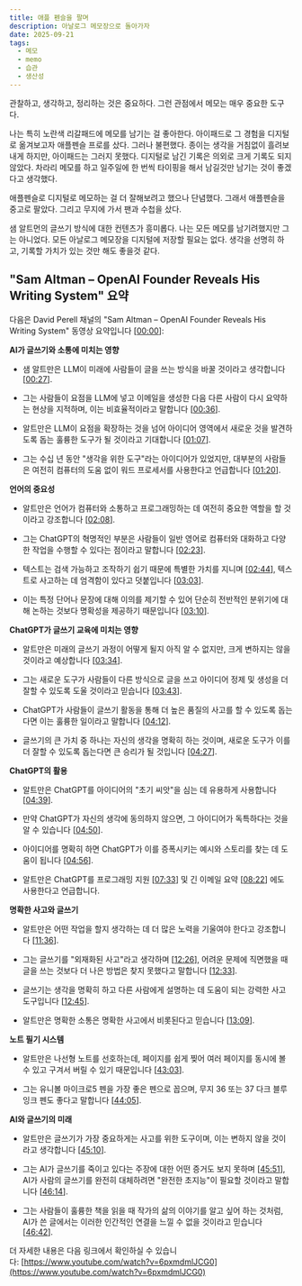 ```yaml
---
title: 애플 펜슬을 팔며
description: 아날로그 메모장으로 돌아가자
date: 2025-09-21
tags:
  - 메모
  - memo
  - 습관
  - 생산성
---
```

관찰하고, 생각하고, 정리하는 것은 중요하다. 그런 관점에서 메모는 매우 중요한 도구다. 

나는 특히 노란색 리갈패드에 메모를 남기는 걸 좋아한다. 아이패드로 그 경험을 디지털로 옮겨보고자 애플펜슬 프로를 샀다. 그러나 불편했다. 종이는 생각을 거침없이 흘려보내게 하지만, 아이패드는 그러지 못했다. 디지털로 남긴 기록은 의외로 크게 기록도 되지 않았다. 차라리 메모를 하고 일주일에 한 번씩 타이핑을 해서 남길것만 남기는 것이 좋겠다고 생각했다.

애플펜슬로 디지털로 메모하는 걸 더 잘해보려고 했으나 단념했다. 그래서 애플펜슬을 중고로 팔았다. 그리고 무지에 가서 팬과 수첩을 샀다.

샘 알트먼의 글쓰기 방식에 대한 컨텐츠가 흥미롭다. 나는 모든 메모를 남기려했지만 그는 아니었다. 모든 아날로그 메모장을 디지털에 저장할 필요는 없다. 생각을 선명히 하고, 기록할 가치가 있는 것만 해도 좋을것 같다.

## "Sam Altman – OpenAI Founder Reveals His Writing System" 요약

다음은 David Perell 채널의 "Sam Altman – OpenAI Founder Reveals His Writing System" 동영상 요약입니다 [[00:00](http://www.youtube.com/watch?v=6pxmdmlJCG0&t=0)]:

**AI가 글쓰기와 소통에 미치는 영향**

- 샘 알트만은 LLM이 미래에 사람들이 글을 쓰는 방식을 바꿀 것이라고 생각합니다 [[00:27](http://www.youtube.com/watch?v=6pxmdmlJCG0&t=27)].
    
- 그는 사람들이 요점을 LLM에 넣고 이메일을 생성한 다음 다른 사람이 다시 요약하는 현상을 지적하며, 이는 비효율적이라고 말합니다 [[00:36](http://www.youtube.com/watch?v=6pxmdmlJCG0&t=36)].
    
- 알트만은 LLM이 요점을 확장하는 것을 넘어 아이디어 영역에서 새로운 것을 발견하도록 돕는 훌륭한 도구가 될 것이라고 기대합니다 [[01:07](http://www.youtube.com/watch?v=6pxmdmlJCG0&t=67)].
    
- 그는 수십 년 동안 "생각을 위한 도구"라는 아이디어가 있었지만, 대부분의 사람들은 여전히 컴퓨터의 도움 없이 워드 프로세서를 사용한다고 언급합니다 [[01:20](http://www.youtube.com/watch?v=6pxmdmlJCG0&t=80)].
    

**언어의 중요성**

- 알트만은 언어가 컴퓨터와 소통하고 프로그래밍하는 데 여전히 중요한 역할을 할 것이라고 강조합니다 [[02:08](http://www.youtube.com/watch?v=6pxmdmlJCG0&t=128)].
    
- 그는 ChatGPT의 혁명적인 부분은 사람들이 일반 영어로 컴퓨터와 대화하고 다양한 작업을 수행할 수 있다는 점이라고 말합니다 [[02:23](http://www.youtube.com/watch?v=6pxmdmlJCG0&t=143)].
    
- 텍스트는 검색 가능하고 조작하기 쉽기 때문에 특별한 가치를 지니며 [[02:44](http://www.youtube.com/watch?v=6pxmdmlJCG0&t=164)], 텍스트로 사고하는 데 엄격함이 있다고 덧붙입니다 [[03:03](http://www.youtube.com/watch?v=6pxmdmlJCG0&t=183)].
    
- 이는 특정 단어나 문장에 대해 이의를 제기할 수 있어 단순히 전반적인 분위기에 대해 논하는 것보다 명확성을 제공하기 때문입니다 [[03:10](http://www.youtube.com/watch?v=6pxmdmlJCG0&t=190)].
    

**ChatGPT가 글쓰기 교육에 미치는 영향**

- 알트만은 미래의 글쓰기 과정이 어떻게 될지 아직 알 수 없지만, 크게 변하지는 않을 것이라고 예상합니다 [[03:34](http://www.youtube.com/watch?v=6pxmdmlJCG0&t=214)].
    
- 그는 새로운 도구가 사람들이 다른 방식으로 글을 쓰고 아이디어 정제 및 생성을 더 잘할 수 있도록 도울 것이라고 믿습니다 [[03:43](http://www.youtube.com/watch?v=6pxmdmlJCG0&t=223)].
    
- ChatGPT가 사람들이 글쓰기 활동을 통해 더 높은 품질의 사고를 할 수 있도록 돕는다면 이는 훌륭한 일이라고 말합니다 [[04:12](http://www.youtube.com/watch?v=6pxmdmlJCG0&t=252)].
    
- 글쓰기의 큰 가치 중 하나는 자신의 생각을 명확히 하는 것이며, 새로운 도구가 이를 더 잘할 수 있도록 돕는다면 큰 승리가 될 것입니다 [[04:27](http://www.youtube.com/watch?v=6pxmdmlJCG0&t=267)].
    

**ChatGPT의 활용**

- 알트만은 ChatGPT를 아이디어의 "초기 씨앗"을 심는 데 유용하게 사용합니다 [[04:39](http://www.youtube.com/watch?v=6pxmdmlJCG0&t=279)].
    
- 만약 ChatGPT가 자신의 생각에 동의하지 않으면, 그 아이디어가 독특하다는 것을 알 수 있습니다 [[04:50](http://www.youtube.com/watch?v=6pxmdmlJCG0&t=290)].
    
- 아이디어를 명확히 하면 ChatGPT가 이를 증폭시키는 예시와 스토리를 찾는 데 도움이 됩니다 [[04:56](http://www.youtube.com/watch?v=6pxmdmlJCG0&t=296)].
    
- 알트만은 ChatGPT를 프로그래밍 지원 [[07:33](http://www.youtube.com/watch?v=6pxmdmlJCG0&t=453)] 및 긴 이메일 요약 [[08:22](http://www.youtube.com/watch?v=6pxmdmlJCG0&t=502)] 에도 사용한다고 언급합니다.
    

**명확한 사고와 글쓰기**

- 알트만은 어떤 작업을 할지 생각하는 데 더 많은 노력을 기울여야 한다고 강조합니다 [[11:36](http://www.youtube.com/watch?v=6pxmdmlJCG0&t=696)].
    
- 그는 글쓰기를 "외재화된 사고"라고 생각하며 [[12:26](http://www.youtube.com/watch?v=6pxmdmlJCG0&t=746)], 어려운 문제에 직면했을 때 글을 쓰는 것보다 더 나은 방법은 찾지 못했다고 말합니다 [[12:33](http://www.youtube.com/watch?v=6pxmdmlJCG0&t=753)].
    
- 글쓰기는 생각을 명확히 하고 다른 사람에게 설명하는 데 도움이 되는 강력한 사고 도구입니다 [[12:45](http://www.youtube.com/watch?v=6pxmdmlJCG0&t=765)].
    
- 알트만은 명확한 소통은 명확한 사고에서 비롯된다고 믿습니다 [[13:09](http://www.youtube.com/watch?v=6pxmdmlJCG0&t=789)].
    

**노트 필기 시스템**

- 알트만은 나선형 노트를 선호하는데, 페이지를 쉽게 찢어 여러 페이지를 동시에 볼 수 있고 구겨서 버릴 수 있기 때문입니다 [[43:03](http://www.youtube.com/watch?v=6pxmdmlJCG0&t=2583)].
    
- 그는 유니볼 마이크로5 펜을 가장 좋은 펜으로 꼽으며, 무지 36 또는 37 다크 블루 잉크 펜도 좋다고 말합니다 [[44:05](http://www.youtube.com/watch?v=6pxmdmlJCG0&t=2645)].
    

**AI와 글쓰기의 미래**

- 알트만은 글쓰기가 가장 중요하게는 사고를 위한 도구이며, 이는 변하지 않을 것이라고 생각합니다 [[45:10](http://www.youtube.com/watch?v=6pxmdmlJCG0&t=2710)].
    
- 그는 AI가 글쓰기를 죽이고 있다는 주장에 대한 어떤 증거도 보지 못하며 [[45:51](http://www.youtube.com/watch?v=6pxmdmlJCG0&t=2751)], AI가 사람의 글쓰기를 완전히 대체하려면 "완전한 초지능"이 필요할 것이라고 말합니다 [[46:14](http://www.youtube.com/watch?v=6pxmdmlJCG0&t=2774)].
    
- 그는 사람들이 훌륭한 책을 읽을 때 작가의 삶의 이야기를 알고 싶어 하는 것처럼, AI가 쓴 글에서는 이러한 인간적인 연결을 느낄 수 없을 것이라고 믿습니다 [[46:42](http://www.youtube.com/watch?v=6pxmdmlJCG0&t=2802)].
    

더 자세한 내용은 다음 링크에서 확인하실 수 있습니다: [https://www.youtube.com/watch?v=6pxmdmlJCG0](https://www.youtube.com/watch?v=6pxmdmlJCG0)
